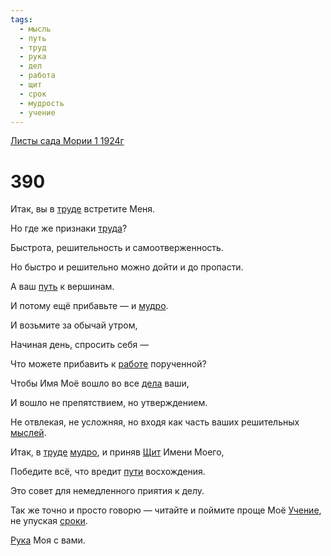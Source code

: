 ```yaml
---
tags:
  - мысль
  - путь
  - труд
  - рука
  - дел
  - работа
  - щит
  - срок
  - мудрость
  - учение
---
```


[Листы сада Мории 1 1924г](/agni/1924)

# 390
Итак, вы в [труде](/tag/#труд) встретите Меня.   

Но где же признаки [труда](/tag/#труд)?   

Быстрота, решительность и самоотверженность.   

Но быстро и решительно можно дойти и до пропасти.   

А ваш [путь](/tag/#путь) к вершинам.   

И потому ещё прибавьте — и [мудро](/tag/#мудрость).   

И возьмите за обычай утром,   

Начиная день, спросить себя —    

Что можете прибавить к [работе](/tag/#работа) порученной?   

Чтобы Имя Моё вошло во все [дела](/tag/#дел) ваши,   

И вошло не препятствием, но утверждением.   

Не отвлекая, не усложняя, но входя как часть ваших решительных [мыслей](/tag/#мысль).   

Итак, в [труде](/tag/#труд) [мудро](/tag/#мудрость), и приняв [Щит](/tag/#щит) Имени Моего,   

Победите всё, что вредит [пути](/tag/#путь) восхождения.   

Это совет для немедленного приятия к делу.   

Так же точно и просто говорю — читайте и поймите проще Моё [Учение](/tag/#учение), не упуская [сроки](/tag/#срок).   

[Рука](/tag/#рука) Моя с вами.   

